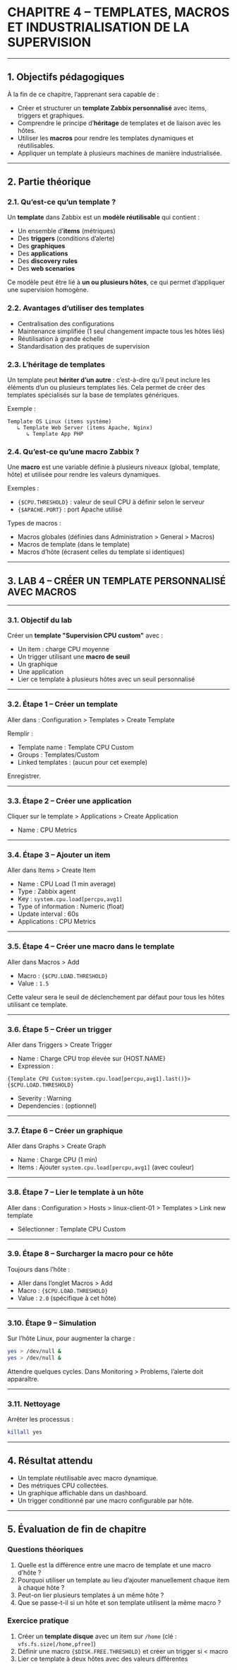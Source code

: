 # CHAPITRE 4 – TEMPLATES, MACROS ET INDUSTRIALISATION DE LA SUPERVISION

---

## 1. Objectifs pédagogiques

À la fin de ce chapitre, l’apprenant sera capable de :

* Créer et structurer un **template Zabbix personnalisé** avec items, triggers et graphiques.
* Comprendre le principe d’**héritage** de templates et de liaison avec les hôtes.
* Utiliser les **macros** pour rendre les templates dynamiques et réutilisables.
* Appliquer un template à plusieurs machines de manière industrialisée.

---

## 2. Partie théorique

### 2.1. Qu’est-ce qu’un template ?

Un **template** dans Zabbix est un **modèle réutilisable** qui contient :

* Un ensemble d’**items** (métriques)
* Des **triggers** (conditions d’alerte)
* Des **graphiques**
* Des **applications**
* Des **discovery rules**
* Des **web scenarios**

Ce modèle peut être lié à **un ou plusieurs hôtes**, ce qui permet d’appliquer une supervision homogène.

### 2.2. Avantages d’utiliser des templates

* Centralisation des configurations
* Maintenance simplifiée (1 seul changement impacte tous les hôtes liés)
* Réutilisation à grande échelle
* Standardisation des pratiques de supervision

### 2.3. L’héritage de templates

Un template peut **hériter d’un autre** : c’est-à-dire qu’il peut inclure les éléments d’un ou plusieurs templates liés. Cela permet de créer des templates spécialisés sur la base de templates génériques.

Exemple :

```
Template OS Linux (items système)
   ↳ Template Web Server (items Apache, Nginx)
      ↳ Template App PHP
```

### 2.4. Qu’est-ce qu’une macro Zabbix ?

Une **macro** est une variable définie à plusieurs niveaux (global, template, hôte) et utilisée pour rendre les valeurs dynamiques.

Exemples :

* `{$CPU.THRESHOLD}` : valeur de seuil CPU à définir selon le serveur
* `{$APACHE.PORT}` : port Apache utilisé

Types de macros :

* Macros globales (définies dans Administration > General > Macros)
* Macros de template (dans le template)
* Macros d’hôte (écrasent celles du template si identiques)

---

## 3. LAB 4 – CRÉER UN TEMPLATE PERSONNALISÉ AVEC MACROS

---

### 3.1. Objectif du lab

Créer un **template "Supervision CPU custom"** avec :

* Un item : charge CPU moyenne
* Un trigger utilisant une **macro de seuil**
* Un graphique
* Une application
* Lier ce template à plusieurs hôtes avec un seuil personnalisé

---

### 3.2. Étape 1 – Créer un template

Aller dans :
Configuration > Templates > Create Template

Remplir :

* Template name : Template CPU Custom
* Groups : Templates/Custom
* Linked templates : (aucun pour cet exemple)

Enregistrer.

---

### 3.3. Étape 2 – Créer une application

Cliquer sur le template > Applications > Create Application

* Name : CPU Metrics

---

### 3.4. Étape 3 – Ajouter un item

Aller dans Items > Create Item

* Name : CPU Load (1 min average)
* Type : Zabbix agent
* Key : `system.cpu.load[percpu,avg1]`
* Type of information : Numeric (float)
* Update interval : 60s
* Applications : CPU Metrics

---

### 3.5. Étape 4 – Créer une macro dans le template

Aller dans Macros > Add

* Macro : `{$CPU.LOAD.THRESHOLD}`
* Value : `1.5`

Cette valeur sera le seuil de déclenchement par défaut pour tous les hôtes utilisant ce template.

---

### 3.6. Étape 5 – Créer un trigger

Aller dans Triggers > Create Trigger

* Name : Charge CPU trop élevée sur {HOST.NAME}
* Expression :

```zabbix
{Template CPU Custom:system.cpu.load[percpu,avg1].last()}> {$CPU.LOAD.THRESHOLD}
```

* Severity : Warning
* Dependencies : (optionnel)

---

### 3.7. Étape 6 – Créer un graphique

Aller dans Graphs > Create Graph

* Name : Charge CPU (1 min)
* Items : Ajouter `system.cpu.load[percpu,avg1]` (avec couleur)

---

### 3.8. Étape 7 – Lier le template à un hôte

Aller dans :
Configuration > Hosts > linux-client-01 > Templates > Link new template

* Sélectionner : Template CPU Custom

---

### 3.9. Étape 8 – Surcharger la macro pour ce hôte

Toujours dans l’hôte :

* Aller dans l’onglet Macros > Add
* Macro : `{$CPU.LOAD.THRESHOLD}`
* Value : `2.0` (spécifique à cet hôte)

---

### 3.10. Étape 9 – Simulation

Sur l’hôte Linux, pour augmenter la charge :

```bash
yes > /dev/null &
yes > /dev/null &
```

Attendre quelques cycles. Dans Monitoring > Problems, l’alerte doit apparaître.

---

### 3.11. Nettoyage

Arrêter les processus :

```bash
killall yes
```

---

## 4. Résultat attendu

* Un template réutilisable avec macro dynamique.
* Des métriques CPU collectées.
* Un graphique affichable dans un dashboard.
* Un trigger conditionné par une macro configurable par hôte.

---

## 5. Évaluation de fin de chapitre

### Questions théoriques

1. Quelle est la différence entre une macro de template et une macro d’hôte ?
2. Pourquoi utiliser un template au lieu d’ajouter manuellement chaque item à chaque hôte ?
3. Peut-on lier plusieurs templates à un même hôte ?
4. Que se passe-t-il si un hôte et son template utilisent la même macro ?

### Exercice pratique

1. Créer un **template disque** avec un item sur `/home` (clé : `vfs.fs.size[/home,pfree]`)
2. Définir une macro `{$DISK.FREE.THRESHOLD}` et créer un trigger si < macro
3. Lier ce template à deux hôtes avec des valeurs différentes
